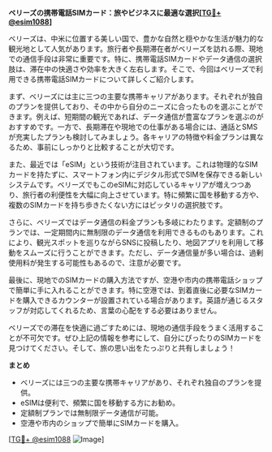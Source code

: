 **ベリーズの携帯電話SIMカード：旅やビジネスに最適な選択[[TG💪+ @esim1088](https://t.me/s/esim1088)]**

ベリーズは、中米に位置する美しい国で、豊かな自然と穏やかな生活が魅力的な観光地として人気があります。旅行者や長期滞在者がベリーズを訪れる際、現地での通信手段は非常に重要です。特に、携帯電話SIMカードやデータ通信の選択肢は、滞在中の快適さや効率を大きく左右します。そこで、今回はベリーズで利用できる携帯電話SIMカードについて詳しくご紹介します。

まず、ベリーズには主に三つの主要な携帯キャリアがあります。それぞれが独自のプランを提供しており、その中から自分のニーズに合ったものを選ぶことができます。例えば、短期間の観光であれば、データ通信が豊富なプランを選ぶのがおすすめです。一方で、長期滞在や現地での仕事がある場合には、通話とSMSが充実したプランも検討してみましょう。各キャリアの特徴や料金プランは異なるため、事前にしっかりと比較することが大切です。

また、最近では「eSIM」という技術が注目されています。これは物理的なSIMカードを持たずに、スマートフォン内にデジタル形式でSIMを保存できる新しいシステムです。ベリーズでもこのeSIMに対応しているキャリアが増えつつあり、旅行者の利便性を大幅に向上させています。特に頻繁に国を移動する方や、複数のSIMカードを持ち歩きたくない方にはピッタリの選択肢です。

さらに、ベリーズではデータ通信の料金プランも多岐にわたります。定額制のプランでは、一定期間内に無制限のデータ通信を利用できるものもあります。これにより、観光スポットを巡りながらSNSに投稿したり、地図アプリを利用して移動をスムーズに行うことができます。ただし、データ通信量が多い場合は、過剰使用料が発生する可能性もあるので、注意が必要です。

最後に、現地でのSIMカードの購入方法ですが、空港や市内の携帯電話ショップで簡単に手に入れることができます。特に空港では、到着直後に必要なSIMカードを購入できるカウンターが設置されている場合があります。英語が通じるスタッフが対応してくれるため、言葉の心配をする必要はありません。

ベリーズでの滞在を快適に過ごすためには、現地の通信手段をうまく活用することが不可欠です。ぜひ上記の情報を参考にして、自分にぴったりのSIMカードを見つけてください。そして、旅の思い出をたっぷりと共有しましょう！

**まとめ**
- ベリーズには三つの主要な携帯キャリアがあり、それぞれ独自のプランを提供。
- eSIMは便利で、頻繁に国を移動する方にお勧め。
- 定額制プランでは無制限データ通信が可能。
- 空港や市内のショップで簡単にSIMカードを購入。

[[TG💪+ @esim1088](https://t.me/s/esim1088) ![Image](https://i.postimg.cc/Y0z9fWf4/image.png)]